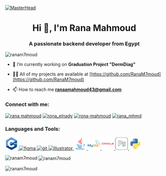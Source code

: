 [![MasterHead](https://user-images.githubusercontent.com/74038190/241765440-80728820-e06b-4f96-9c9e-9df46f0cc0a5.gif)](https://RanaM7moud.io)
<h1 align="center">Hi 👋, I'm Rana Mahmoud</h1>
<h3 align="center">A passionate backend developer from Egypt</h3>

<p align="left"> <img src="https://komarev.com/ghpvc/?username=ranam7moud&label=Profile%20views&color=0e75b6&style=flat" alt="ranam7moud" /> </p>

- 🔭 I’m currently working on **Graduation Project "DermDiag"**

- 👨‍💻 All of my projects are available at [https://github.com/RanaM7moud](https://github.com/RanaM7moud)

- 📫 How to reach me **ranaamahmoud43@gmail.com**

<h3 align="left">Connect with me:</h3>
<p align="left">
<a href="https://linkedin.com/in/rana mahmoud" target="blank"><img align="center" src="https://raw.githubusercontent.com/rahuldkjain/github-profile-readme-generator/master/src/images/icons/Social/linked-in-alt.svg" alt="rana mahmoud" height="30" width="40" /></a>
<a href="https://instagram.com/rona_elnady" target="blank"><img align="center" src="https://raw.githubusercontent.com/rahuldkjain/github-profile-readme-generator/master/src/images/icons/Social/instagram.svg" alt="rona_elnady" height="30" width="40" /></a>
<a href="https://codeforces.com/profile/rona-mahmoud" target="blank"><img align="center" src="https://raw.githubusercontent.com/rahuldkjain/github-profile-readme-generator/master/src/images/icons/Social/codeforces.svg" alt="rona-mahmoud" height="30" width="40" /></a>
<a href="https://www.leetcode.com/rana_mhmd" target="blank"><img align="center" src="https://raw.githubusercontent.com/rahuldkjain/github-profile-readme-generator/master/src/images/icons/Social/leet-code.svg" alt="rana_mhmd" height="30" width="40" /></a>
</p>

<h3 align="left">Languages and Tools:</h3>
<p align="left"> <a href="https://www.w3schools.com/cpp/" target="_blank" rel="noreferrer"> <img src="https://raw.githubusercontent.com/devicons/devicon/master/icons/cplusplus/cplusplus-original.svg" alt="cplusplus" width="40" height="40"/> </a> <a href="https://www.figma.com/" target="_blank" rel="noreferrer"> <img src="https://www.vectorlogo.zone/logos/figma/figma-icon.svg" alt="figma" width="40" height="40"/> </a> <a href="https://git-scm.com/" target="_blank" rel="noreferrer"> <img src="https://www.vectorlogo.zone/logos/git-scm/git-scm-icon.svg" alt="git" width="40" height="40"/> </a> <a href="https://www.adobe.com/in/products/illustrator.html" target="_blank" rel="noreferrer"> <img src="https://www.vectorlogo.zone/logos/adobe_illustrator/adobe_illustrator-icon.svg" alt="illustrator" width="40" height="40"/> </a> <a href="https://www.java.com" target="_blank" rel="noreferrer"> <img src="https://raw.githubusercontent.com/devicons/devicon/master/icons/java/java-original.svg" alt="java" width="40" height="40"/> </a> <a href="https://www.mysql.com/" target="_blank" rel="noreferrer"> <img src="https://raw.githubusercontent.com/devicons/devicon/master/icons/mysql/mysql-original-wordmark.svg" alt="mysql" width="40" height="40"/> </a> <a href="https://www.oracle.com/" target="_blank" rel="noreferrer"> <img src="https://raw.githubusercontent.com/devicons/devicon/master/icons/oracle/oracle-original.svg" alt="oracle" width="40" height="40"/> </a> <a href="https://www.photoshop.com/en" target="_blank" rel="noreferrer"> <img src="https://raw.githubusercontent.com/devicons/devicon/master/icons/photoshop/photoshop-line.svg" alt="photoshop" width="40" height="40"/> </a> <a href="https://www.python.org" target="_blank" rel="noreferrer"> <img src="https://raw.githubusercontent.com/devicons/devicon/master/icons/python/python-original.svg" alt="python" width="40" height="40"/> </a> </p>

<p><img align="left" src="https://github-readme-stats.vercel.app/api/top-langs?username=ranam7moud&show_icons=true&locale=en&layout=compact" alt="ranam7moud" /></p>

<p>&nbsp;<img align="center" src="https://github-readme-stats.vercel.app/api?username=ranam7moud&show_icons=true&locale=en" alt="ranam7moud" /></p>

<p><img align="center" src="https://github-readme-streak-stats.herokuapp.com/?user=ranam7moud&" alt="ranam7moud" /></p>
